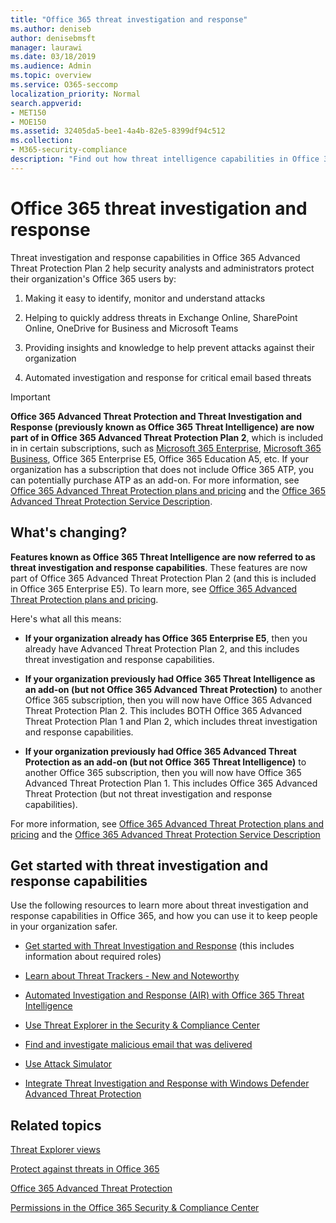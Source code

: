 ```yaml
---
title: "Office 365 threat investigation and response"
ms.author: deniseb
author: denisebmsft
manager: laurawi
ms.date: 03/18/2019
ms.audience: Admin
ms.topic: overview
ms.service: O365-seccomp
localization_priority: Normal
search.appverid:
- MET150
- MOE150
ms.assetid: 32405da5-bee1-4a4b-82e5-8399df94c512
ms.collection: 
- M365-security-compliance
description: "Find out how threat intelligence capabilities in Office 365 Advanced Threat Protection can help you research threats against your organization, respond to malware, phishing, and other attacks that Office 365 has detected on your behalf, and search for threat indicators."
---
```


# Office 365 threat investigation and response

Threat investigation and response capabilities in Office 365 Advanced Threat Protection Plan 2 help security analysts and administrators protect their organization's Office 365 users by:
  
1. Making it easy to identify, monitor and understand attacks
    
2. Helping to quickly address threats in Exchange Online, SharePoint Online, OneDrive for Business and Microsoft Teams
    
3. Providing insights and knowledge to help prevent attacks against their organization

4. Automated investigation and response for critical email based threats
    
> [!IMPORTANT]
> **Office 365 Advanced Threat Protection and Threat Investigation and Response (previously known as Office 365 Threat Intelligence) are now part of in Office 365 Advanced Threat Protection Plan 2**, which is included in in certain subscriptions, such as [Microsoft 365 Enterprise](https://www.microsoft.com/microsoft-365/enterprise/home), [Microsoft 365 Business](https://www.microsoft.com/microsoft-365/business), Office 365 Enterprise E5, Office 365 Education A5, etc. If your organization has a subscription that does not include Office 365 ATP, you can potentially purchase ATP as an add-on. For more information, see [Office 365 Advanced Threat Protection plans and pricing](https://products.office.com/exchange/advance-threat-protection) and the [Office 365 Advanced Threat Protection Service Description](https://docs.microsoft.com/office365/servicedescriptions/office-365-advanced-threat-protection-service-description#whats-new-in-office-365-advanced-threat-protection-atp). 
  
## What's changing?

**Features known as Office 365 Threat Intelligence are now referred to as threat investigation and response capabilities**. These features are now part of Office 365 Advanced Threat Protection Plan 2 (and this is included in Office 365 Enterprise E5). To learn more, see [Office 365 Advanced Threat Protection plans and pricing](https://products.office.com/exchange/advance-threat-protection).

Here's what all this means:

- **If your organization already has Office 365 Enterprise E5**, then you already have Advanced Threat Protection Plan 2, and this includes threat investigation and response capabilities.

- **If your organization previously had Office 365 Threat Intelligence as an add-on (but not Office 365 Advanced Threat Protection)** to another Office 365 subscription, then you will now have Office 365 Advanced Threat Protection Plan 2. This includes BOTH Office 365 Advanced Threat Protection Plan 1 and Plan 2, which includes threat investigation and response capabilities. 

- **If your organization previously had Office 365 Advanced Threat Protection as an add-on (but not Office 365 Threat Intelligence)** to another Office 365 subscription, then you will now have Office 365 Advanced Threat Protection Plan 1. This includes Office 365 Advanced Threat Protection (but not threat investigation and response capabilities).

For more information, see [Office 365 Advanced Threat Protection plans and pricing](https://products.office.com/exchange/advance-threat-protection) and the [Office 365 Advanced Threat Protection Service Description](https://docs.microsoft.com/office365/servicedescriptions/office-365-advanced-threat-protection-service-description#whats-new-in-office-365-advanced-threat-protection-atp)

## Get started with threat investigation and response capabilities

Use the following resources to learn more about threat investigation and response capabilities in Office 365, and how you can use it to keep people in your organization safer.
  
- [Get started with Threat Investigation and Response](get-started-with-ti.md) (this includes information about required roles) 
    
- [Learn about Threat Trackers - New and Noteworthy](threat-trackers.md)

- [Automated Investigation and Response (AIR) with Office 365 Threat Intelligence](automated-investigation-response-office.md)

- [Use Threat Explorer in the Security &amp; Compliance Center](use-explorer-in-security-and-compliance.md)
    
- [Find and investigate malicious email that was delivered](investigate-malicious-email-that-was-delivered.md)
    
- [Use Attack Simulator](attack-simulator.md)
    
- [Integrate Threat Investigation and Response with Windows Defender Advanced Threat Protection](integrate-office-365-ti-with-wdatp.md)
    
## Related topics

[Threat Explorer views](threat-explorer-views.md)

[Protect against threats in Office 365](protect-against-threats.md)
  
[Office 365 Advanced Threat Protection](office-365-atp.md)
  
[Permissions in the Office 365 Security &amp; Compliance Center](permissions-in-the-security-and-compliance-center.md)
 
